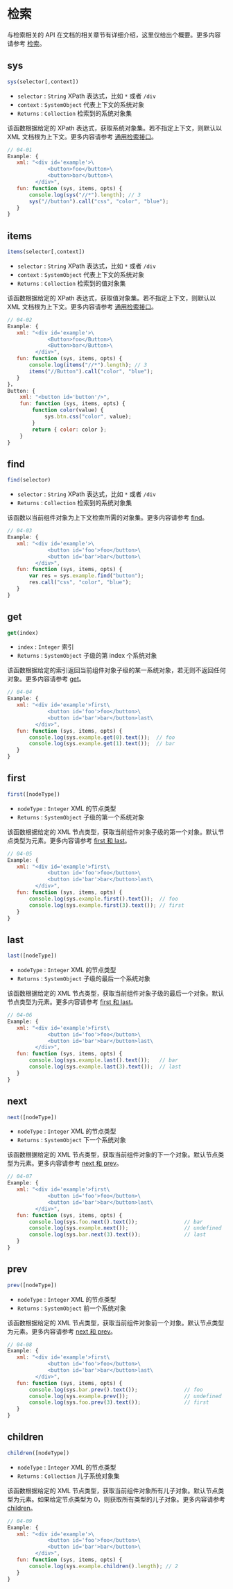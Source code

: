 # 检索

与检索相关的 API 在文档的相关章节有详细介绍，这里仅给出个概要。更多内容请参考 [检索](/docs#检索)。


## sys

```js
sys(selector[,context])
```

- `selector` : `String` XPath 表达式，比如 `*` 或者 `/div`
- `context` : `SystemObject` 代表上下文的系统对象
- `Returns` : `Collection` 检索到的系统对象集

该函数根据给定的 XPath 表达式，获取系统对象集。若不指定上下文，则默认以 XML 文档根为上下文。更多内容请参考 [通用检索接口](/docs#检索_通用检索接口)。

```js
// 04-01
Example: {
   xml: "<div id='example'>\
             <button>foo</button>\
             <button>bar</button>\
         </div>",
   fun: function (sys, items, opts) {
       console.log(sys("//*").length); // 3
       sys("//button").call("css", "color", "blue");
   }
}
```

## items

```js
items(selector[,context])
```

- `selector` : `String` XPath 表达式，比如 `*` 或者 `/div`
- `context` : `SystemObject` 代表上下文的系统对象
- `Returns` : `Collection` 检索到的值对象集

该函数根据给定的 XPath 表达式，获取值对象集。若不指定上下文，则默认以 XML 文档根为上下文。更多内容请参考 [通用检索接口](/docs#检索_通用检索接口)。

```js
// 04-02
Example: {
   xml: "<div id='example'>\
             <Button>foo</Button>\
             <Button>bar</Button>\
         </div>",
   fun: function (sys, items, opts) {
       console.log(items("//*").length); // 3
       items("//Button").call("color", "blue");
   }
}，
Button: {
    xml: "<button id='button'/>",
    fun: function (sys, items, opts) {
        function color(value) {
            sys.btn.css("color", value);
        }
        return { color: color };
    }
}
```

## find

```js
find(selector)
```

- `selector` : `String` XPath 表达式，比如 `*` 或者 `/div`
- `Returns` : `Collection` 检索到的系统对象集

该函数以当前组件对象为上下文检索所需的对象集。更多内容请参考 [find](/docs#检索_专用检索接口-find)。

```js
// 04-03
Example: {
   xml: "<div id='example'>\
             <button id='foo'>foo</button>\
             <button id='bar'>bar</button>\
         </div>",
   fun: function (sys, items, opts) {
       var res = sys.example.find("button");
       res.call("css", "color", "blue");
   }
}
```

## get

```js
get(index)
```

- `index` : `Integer` 索引
- `Returns` : `SystemObject` 子级的第 index 个系统对象

该函数根据给定的索引返回当前组件对象子级的某一系统对象，若无则不返回任何对象。更多内容请参考 [get](/docs#检索_专用检索接口_get)。

```js
// 04-04
Example: {
   xml: "<div id='example'>first\
             <button id='foo'>foo</button>\
             <button id='bar'>bar</button>last\
         </div>",
   fun: function (sys, items, opts) {
       console.log(sys.example.get(0).text());  // foo
       console.log(sys.example.get(1).text());  // bar
   }
}
```

## first

```js
first([nodeType])
```

- `nodeType` : `Integer` XML 的节点类型
- `Returns` : `SystemObject` 子级的第一个系统对象

该函数根据给定的 XML 节点类型，获取当前组件对象子级的第一个对象。默认节点类型为元素。更多内容请参考 [first 和 last](/docs#检索_专用检索接口_first-和-last)。

```js
// 04-05
Example: {
   xml: "<div id='example'>first\
             <button id='foo'>foo</button>\
             <button id='bar'>bar</button>last\
         </div>",
   fun: function (sys, items, opts) {
       console.log(sys.example.first().text());  // foo
       console.log(sys.example.first(3).text()); // first
   }
}
```

## last

```js
last([nodeType])
```

- `nodeType` : `Integer` XML 的节点类型
- `Returns` : `SystemObject` 子级的最后一个系统对象

该函数根据给定的 XML 节点类型，获取当前组件对象子级的最后一个对象。默认节点类型为元素。更多内容请参考 [first 和 last](/docs#检索_专用检索接口_first-和-last)。

```js
// 04-06
Example: {
   xml: "<div id='example'>first\
             <button id='foo'>foo</button>\
             <button id='bar'>bar</button>last\
         </div>",
   fun: function (sys, items, opts) {
       console.log(sys.example.last().text());   // bar
       console.log(sys.example.last(3).text());  // last
   }
}
```

## next

```js
next([nodeType])
```

- `nodeType` : `Integer` XML 的节点类型
- `Returns` : `SystemObject` 下一个系统对象

该函数根据给定的 XML 节点类型，获取当前组件对象的下一个对象。默认节点类型为元素。更多内容请参考 [next 和 prev](/docs#检索_专用检索接口_next-和-prev)。

```js
// 04-07
Example: {
   xml: "<div id='example'>first\
             <button id='foo'>foo</button>\
             <button id='bar'>bar</button>last\
         </div>",
   fun: function (sys, items, opts) {
       console.log(sys.foo.next().text());               // bar
       console.log(sys.example.next());                  // undefined
       console.log(sys.bar.next(3).text());              // last
   }
}
```

## prev

```js
prev([nodeType])
```

- `nodeType` : `Integer` XML 的节点类型
- `Returns` : `SystemObject` 前一个系统对象

该函数根据给定的 XML 节点类型，获取当前组件对象前一个对象。默认节点类型为元素。更多内容请参考 [next 和 prev](/docs#检索_专用检索接口_next-和-prev)。

```js
// 04-08
Example: {
   xml: "<div id='example'>first\
             <button id='foo'>foo</button>\
             <button id='bar'>bar</button>last\
         </div>",
   fun: function (sys, items, opts) {
       console.log(sys.bar.prev().text());               // foo
       console.log(sys.example.prev());                  // undefined
       console.log(sys.foo.prev(3).text());              // first
   }
}
```

## children

```js
children([nodeType])
```

- `nodeType` : `Integer` XML 的节点类型
- `Returns` : `Collection` 儿子系统对象集

该函数根据给定的 XML 节点类型，获取当前组件对象所有儿子对象。默认节点类型为元素。如果给定节点类型为 0，则获取所有类型的儿子对象。更多内容请参考 [children](/docs#检索_专用检索接口_children)。

```js
// 04-09
Example: {
   xml: "<div id='example'>\
             <button id='foo'>foo</button>\
             <button id='bar'>bar</button>\
         </div>",
   fun: function (sys, items, opts) {
       console.log(sys.example.children().length); // 2
   }
}
```